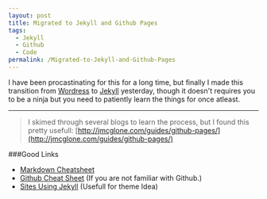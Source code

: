 ```yaml
---
layout: post
title: Migrated to Jekyll and Github Pages
tags:
  - Jekyll
  - Github
  - Code
permalink: /Migrated-to-Jekyll-and-Github-Pages
---
```



I have been procastinating for this for a long time, but finally I made this transition from [Wordress](http://wordpress.com/) to [Jekyll](http://jekyllrb.com/) yesterday, though it doesn't requires you to be a ninja but you need to patiently learn the things for once atleast.

---

>I skimed through several blogs to learn the process, but I found this pretty usefull:
[http://jmcglone.com/guides/github-pages/](http://jmcglone.com/guides/github-pages/)

###Good Links
* [Markdown Cheatsheet](http://packetlife.net/media/library/16/Markdown.pdf)
* [Github Cheat Sheet](https://github.com/tiimgreen/github-cheat-sheet) (If you are not familiar with Github.)
* [Sites Using Jekyll](https://github.com/jekyll/jekyll/wiki/Sites) (Usefull for theme Idea)
